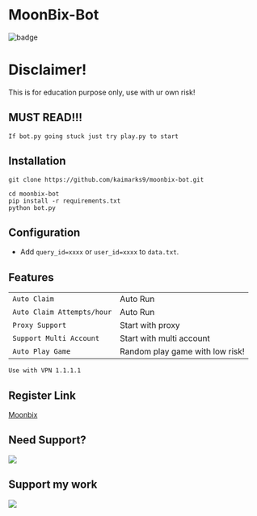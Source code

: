 # MoonBix-Bot
![badge](https://img.shields.io/badge/version-1.0.1-blue)

# Disclaimer!
This is for education purpose only, use with ur own risk!

## MUST READ!!!
```shell
If bot.py going stuck just try play.py to start
```

## Installation
```shell
git clone https://github.com/kaimarks9/moonbix-bot.git
```

```
cd moonbix-bot
pip install -r requirements.txt
python bot.py
```

## Configuration
- Add `query_id=xxxx` or `user_id=xxxx` to `data.txt`.

## Features
| | |
|-------------------------------|---------------------------------------------|
| `Auto Claim`                  | Auto Run                                    |
| `Auto Claim Attempts/hour`    | Auto Run                                    |
| `Proxy Support`               | Start with proxy                            |
| `Support Multi Account`       | Start with multi account                    |
| `Auto Play Game`              | Random play game with low risk!             |

```
Use with VPN 1.1.1.1
```


## Register Link
[Moonbix](https://t.me/Binance_Moonbix_bot/start?startapp=ref_5791227811&startApp=ref_5791227811)

## Need Support?

[<img src="https://img.shields.io/badge/Telegram-%40Me-orange">](https://t.me/kaimarks9)

## Support my work
[<img
src="https://img.shields.io/badge/Binance-FCD535?style=for-the-badge&logo=binance&logoColor=white">](https://trakteer.id/kaimarks9)